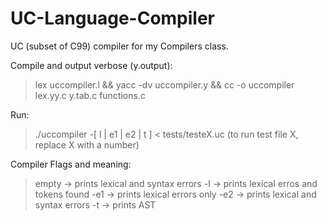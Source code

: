 # UC-Language-Compiler
UC (subset of C99) compiler for my Compilers class.

Compile and output verbose (y.output):
 > lex uccompiler.l && yacc -dv uccompiler.y && cc -o uccompiler lex.yy.c y.tab.c functions.c
 
Run:
 > ./uccompiler -[ l | e1 | e2 | t ] < tests/testeX.uc (to run test file X, replace X with a number)
 
 Compiler Flags and meaning:
 > empty -> prints lexical and syntax errors
 > -l    -> prints lexical erros and tokens found
 > -e1   -> prints lexical errors only
 > -e2   -> prints lexical and syntax errors
 > -t    -> prints AST
